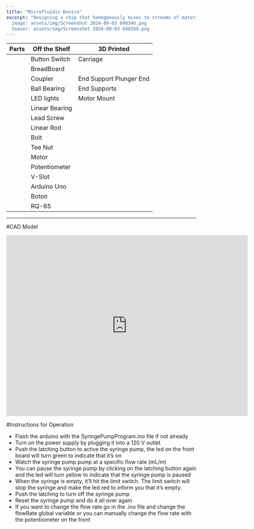 ```yaml
---
title: "Microfluidic Device"
excerpt: "Designing a chip that homogenously mixes to streams of material together:
  image: assets/img/Screenshot 2024-09-03 040346.png
  teaser: assets/img/Screenshot 2024-09-03 040359.png
---
```


|Parts|Off the Shelf|3D Printed|
|-----|-------------|----------|
|     |Button Switch| Carriage |
|     |BreadBoard|  | End Support Nozzle End|
|     |Coupler| End Support Plunger End|
|     |Ball Bearing| End Supports |
|     |LED lights| Motor Mount |
|     |Linear Bearing|     |
|     |Lead Screw|     |
|     |Linear Rod|      |
|     |Bolt||
|     |Tee Nut|  |
|     |Motor|  |
|     |Potentiometer|  |
|     |V-Slot|  |
|     |Arduino Uno|  |
|     |Boton|  |
|     |RQ-65|  |

---

#CAD Model
<iframe src="https://vanderbilt643.autodesk360.com/shares/public/SH286ddQT78850c0d8a4a2f3d997ef4feef4?mode=embed" width="640" height="480" allowfullscreen="true" webkitallowfullscreen="true" mozallowfullscreen="true"  frameborder="0"></iframe>


#Instructions for Operation
- Flash the arduino with the SyringePumpProgram.ino file if not already
- Turn on the power supply by plugging it into a 120 V outlet
- Push the latching button to active the syringe pump, the led on the front board will turn green to indicate that it’s on
- Watch the syringe pump pump at a specific flow rate (mL/m)
- You can pause the syringe pump by clicking on the latching button again and the led will turn yellow to indicate that the syringe pump is paused
- When the syringe is empty, it’ll hit the limit switch. The limit switch will stop the syringe and make the led red to inform you that it’s empty.
- Push the latching to turn off the syringe pump
- Reset the syringe pump and do it all over again
- If you want to change the flow rate go in the .ino file and change the flowRate global variable or you can manually change the flow rate with the potentiometer on the front


